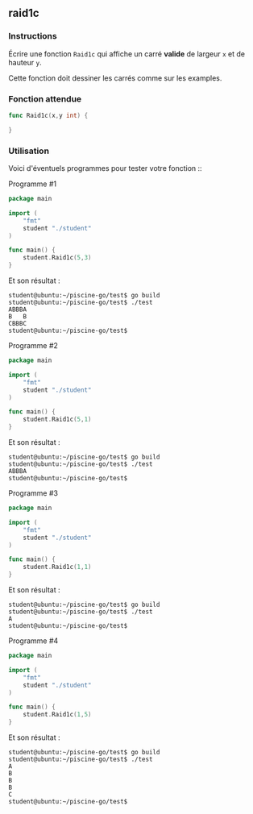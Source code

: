 ## raid1c

### Instructions

Écrire une fonction `Raid1c` qui affiche un carré **valide** de largeur `x` et de hauteur `y`.

Cette fonction doit dessiner les carrés comme sur les examples.

### Fonction attendue

```go
func Raid1c(x,y int) {

}
```

### Utilisation

Voici d'éventuels programmes pour tester votre fonction ::

Programme #1

```go
package main

import (
	"fmt"
	student "./student"
)

func main() {
	student.Raid1c(5,3)
}
```

Et son résultat :

```console
student@ubuntu:~/piscine-go/test$ go build
student@ubuntu:~/piscine-go/test$ ./test
ABBBA
B   B
CBBBC
student@ubuntu:~/piscine-go/test$
```

Programme #2

```go
package main

import (
	"fmt"
	student "./student"
)

func main() {
	student.Raid1c(5,1)
}
```

Et son résultat :

```console
student@ubuntu:~/piscine-go/test$ go build
student@ubuntu:~/piscine-go/test$ ./test
ABBBA
student@ubuntu:~/piscine-go/test$
```

Programme #3

```go
package main

import (
	"fmt"
	student "./student"
)

func main() {
	student.Raid1c(1,1)
}
```

Et son résultat :

```console
student@ubuntu:~/piscine-go/test$ go build
student@ubuntu:~/piscine-go/test$ ./test
A
student@ubuntu:~/piscine-go/test$
```

Programme #4

```go
package main

import (
	"fmt"
	student "./student"
)

func main() {
	student.Raid1c(1,5)
}
```

Et son résultat :

```console
student@ubuntu:~/piscine-go/test$ go build
student@ubuntu:~/piscine-go/test$ ./test
A
B
B
B
C
student@ubuntu:~/piscine-go/test$
```
